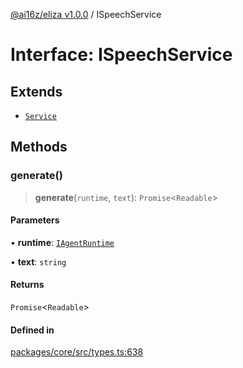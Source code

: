 [@ai16z/eliza v1.0.0](../index.md) / ISpeechService

# Interface: ISpeechService

## Extends

- [`Service`](../classes/Service.md)

## Methods

### generate()

> **generate**(`runtime`, `text`): `Promise`\<`Readable`\>

#### Parameters

• **runtime**: [`IAgentRuntime`](IAgentRuntime.md)

• **text**: `string`

#### Returns

`Promise`\<`Readable`\>

#### Defined in

[packages/core/src/types.ts:638](https://github.com/ai16z/eliza/blob/main/packages/core/src/types.ts#L638)

